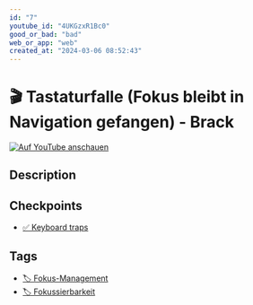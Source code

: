 ```yaml
---
id: "7"
youtube_id: "4UKGzxR1Bc0"
good_or_bad: "bad"
web_or_app: "web"
created_at: "2024-03-06 08:52:43"
---
```


# 🎬 Tastaturfalle (Fokus bleibt in Navigation gefangen) - Brack

[![Auf YouTube anschauen](https://img.youtube.com/vi/4UKGzxR1Bc0/sddefault.jpg)](https://youtu.be/4UKGzxR1Bc0)

## Description



## Checkpoints

- [✅ Keyboard traps](/wcag/2.1.2-no-keyboard-trap/keyboard-traps)

## Tags

- [🏷️ Fokus-Management](/tags/fokus-management)
- [🏷️ Fokussierbarkeit](/tags/fokussierbarkeit)